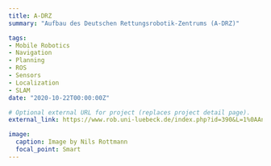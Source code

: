 ```yaml
---
title: A-DRZ
summary: "Aufbau des Deutschen Rettungsrobotik-Zentrums (A-DRZ)"

tags:
- Mobile Robotics
- Navigation
- Planning
- ROS
- Sensors
- Localization
- SLAM
date: "2020-10-22T00:00:00Z"

# Optional external URL for project (replaces project detail page).
external_link: https://www.rob.uni-luebeck.de/index.php?id=390&L=1%0AAnwendung&tx_ttnews%5Btt_news%5D=114&cHash=f89b2d5cde4abd03daa2fe927f1f5a4e

image:
  caption: Image by Nils Rottmann
  focal_point: Smart
---
```

